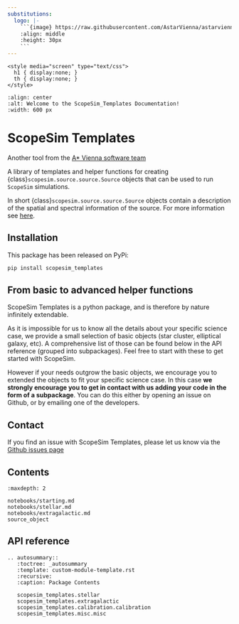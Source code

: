 ```yaml
---
substitutions:
  logo: |-
    ```{image} https://raw.githubusercontent.com/AstarVienna/astarvienna.github.io/main/logos/star_small_t.png
    :align: middle
    :height: 30px
    ```
---
```


```{raw} html
<style media="screen" type="text/css">
  h1 { display:none; }
  th { display:none; }
</style>
```

```{image} _static/logos/logo_long_scopesim_templates_t.png
:align: center
:alt: Welcome to the ScopeSim_Templates Documentation!
:width: 600 px
```

# ScopeSim Templates

Another tool from the [A\* Vienna software team](https://astarvienna.github.io/)

A library of templates and helper functions for creating
{class}`scopesim.source.source.Source` objects that can be used to run `ScopeSim` simulations.

In short {class}`scopesim.source.source.Source` objects contain a description of the spatial and
spectral information of the source. For more information see [here](./source_object.md).

## Installation

This package has been released on PyPi:

```bash
pip install scopesim_templates
```

## From basic to advanced helper functions

ScopeSim Templates is a python package, and is therefore by nature infinitely extendable.

As it is impossible for us to know all the details about your specific science case, we provide a small selection of basic objects (star cluster, elliptical galaxy, etc).
A comprehensive list of those can be found below in the API reference (grouped into subpackages).
Feel free to start with these to get started with ScopeSim.

However if your needs outgrow the basic objects, we encourage you to extended the objects to fit your specific science case. In this case **we strongly encourage you to get in contact with us adding your code in the form of a subpackage**.
You can do this either by opening an issue on Github, or by emailing one of the developers.

## Contact

If you find an issue with ScopeSim Templates, please let us know via the
[Github issues page](https://github.com/AstarVienna/ScopeSim_Templates/issues)

## Contents

```{toctree}
:maxdepth: 2

notebooks/starting.md
notebooks/stellar.md
notebooks/extragalactic.md
source_object
```

## API reference

```{eval-rst}
.. autosummary::
   :toctree: _autosummary
   :template: custom-module-template.rst
   :recursive:
   :caption: Package Contents

   scopesim_templates.stellar
   scopesim_templates.extragalactic
   scopesim_templates.calibration.calibration
   scopesim_templates.misc.misc
```
